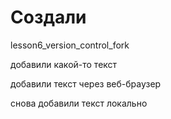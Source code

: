 # Создали
lesson6_version_control_fork 

добавили какой-то текст

добавили текст через веб-браузер

снова добавили текст локально

